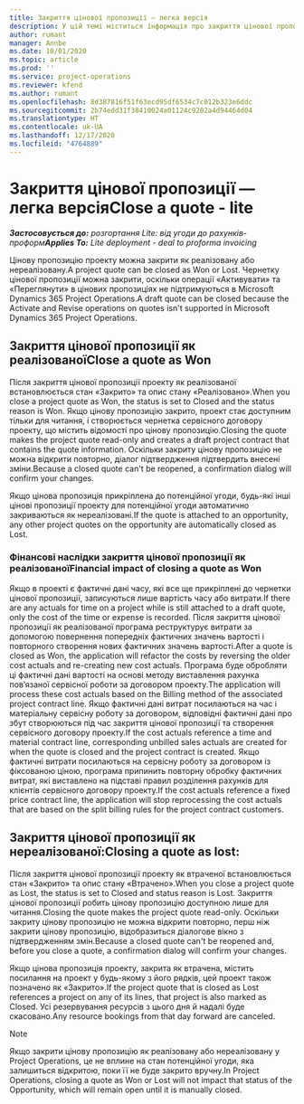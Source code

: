 ```yaml
---
title: Закриття цінової пропозиції — легка версія
description: У цій темі міститься інформація про закриття цінової пропозиції у Project Operations.
author: rumant
manager: Annbe
ms.date: 10/01/2020
ms.topic: article
ms.prod: ''
ms.service: project-operations
ms.reviewer: kfend
ms.author: rumant
ms.openlocfilehash: 8d387816f51f63ecd95df6534c7c012b323e6ddc
ms.sourcegitcommit: 2b74edd31f38410024a01124c9202a4d94464d04
ms.translationtype: HT
ms.contentlocale: uk-UA
ms.lasthandoff: 12/17/2020
ms.locfileid: "4764889"
---
```

# <a name="close-a-quote---lite"></a><span data-ttu-id="040fa-103">Закриття цінової пропозиції — легка версія</span><span class="sxs-lookup"><span data-stu-id="040fa-103">Close a quote - lite</span></span>

<span data-ttu-id="040fa-104">_**Застосовується до:** розгортання Lite: від угоди до рахунків-проформ_</span><span class="sxs-lookup"><span data-stu-id="040fa-104">_**Applies To:** Lite deployment - deal to proforma invoicing_</span></span>

<span data-ttu-id="040fa-105">Цінову пропозицію проекту можна закрити як реалізовану або нереалізовану.</span><span class="sxs-lookup"><span data-stu-id="040fa-105">A project quote can be closed as Won or Lost.</span></span> <span data-ttu-id="040fa-106">Чернетку цінової пропозиції можна закрити, оскільки операції «Активувати» та «Переглянути» в цінових пропозиціях не підтримуються в Microsoft Dynamics 365 Project Operations.</span><span class="sxs-lookup"><span data-stu-id="040fa-106">A draft quote can be closed because the Activate and Revise operations on quotes isn't supported in Microsoft Dynamics 365 Project Operations.</span></span>

## <a name="close-a-quote-as-won"></a><span data-ttu-id="040fa-107">Закриття цінової пропозиції як реалізованої</span><span class="sxs-lookup"><span data-stu-id="040fa-107">Close a quote as Won</span></span>

<span data-ttu-id="040fa-108">Після закриття цінової пропозиції проекту як реалізованої встановлюється стан «Закрито» та опис стану «Реалізовано».</span><span class="sxs-lookup"><span data-stu-id="040fa-108">When you close a project quote as Won, the status is set to Closed and the status reason is Won.</span></span> <span data-ttu-id="040fa-109">Якщо цінову пропозицію закрито, проект стає доступним тільки для читання, і створюється чернетка сервісного договору проекту, що містить відомості про цінову пропозицію.</span><span class="sxs-lookup"><span data-stu-id="040fa-109">Closing the quote makes the project quote read-only and creates a draft project contract that contains the quote information.</span></span> <span data-ttu-id="040fa-110">Оскільки закриту цінову пропозицію не можна відкрити повторно, діалог підтвердження підтвердить внесені зміни.</span><span class="sxs-lookup"><span data-stu-id="040fa-110">Because a closed quote can't be reopened, a confirmation dialog will confirm your changes.</span></span>

<span data-ttu-id="040fa-111">Якщо цінова пропозиція прикріплена до потенційної угоди, будь-які інші цінові пропозиції проекту для потенційної угоди автоматично закриваються як нереалізовані.</span><span class="sxs-lookup"><span data-stu-id="040fa-111">If the quote is attached to an opportunity, any other project quotes on the opportunity are automatically closed as Lost.</span></span>

### <a name="financial-impact-of-closing-a-quote-as-won"></a><span data-ttu-id="040fa-112">Фінансові наслідки закриття цінової пропозиції як реалізованої</span><span class="sxs-lookup"><span data-stu-id="040fa-112">Financial impact of closing a quote as Won</span></span>

<span data-ttu-id="040fa-113">Якщо в проекті є фактичні дані часу, які все ще прикріплені до чернетки цінової пропозиції, записуються лише вартість часу або витрати.</span><span class="sxs-lookup"><span data-stu-id="040fa-113">If there are any actuals for time on a project while is still attached to a draft quote, only the cost of the time or expense is recorded.</span></span> <span data-ttu-id="040fa-114">Після закриття цінової пропозиції як реалізованої програма реструктурує витрати за допомогою повернення попередніх фактичних значень вартості і повторного створення нових фактичних значень вартості.</span><span class="sxs-lookup"><span data-stu-id="040fa-114">After a quote is closed as Won, the application will refactor the costs by reversing the older cost actuals and re-creating new cost actuals.</span></span> <span data-ttu-id="040fa-115">Програма буде обробляти ці фактичні дані вартості на основі методу виставлення рахунка пов’язаної сервісної роботи за договором проекту.</span><span class="sxs-lookup"><span data-stu-id="040fa-115">The application will process these cost actuals based on the Billing method of the associated project contract line.</span></span> <span data-ttu-id="040fa-116">Якщо фактичні дані витрат посилаються на час і матеріальну сервісну роботу за договором, відповідні фактичні дані про збут створюються під час закриття цінової пропозиції та створення сервісного договору проекту.</span><span class="sxs-lookup"><span data-stu-id="040fa-116">If the cost actuals reference a time and material contract line, corresponding unbilled sales actuals are created for when the quote is closed and the project contract is created.</span></span> <span data-ttu-id="040fa-117">Якщо фактичні витрати посилаються на сервісну роботу за договором із фіксованою ціною, програма припинить повторну обробку фактичних витрат, які виставлено на підставі правил розділення рахунків для клієнтів сервісного договору проекту.</span><span class="sxs-lookup"><span data-stu-id="040fa-117">If the cost actuals reference a fixed price contract line, the application will stop reprocessing the cost actuals that are based on the split billing rules for the project contract customers.</span></span>

## <a name="closing-a-quote-as-lost"></a><span data-ttu-id="040fa-118">Закриття цінової пропозиції як нереалізованої:</span><span class="sxs-lookup"><span data-stu-id="040fa-118">Closing a quote as lost:</span></span>

<span data-ttu-id="040fa-119">Після закриття цінової пропозиції проекту як втраченої встановлюється стан «Закрито» та опис стану «Втрачено».</span><span class="sxs-lookup"><span data-stu-id="040fa-119">When you close a project quote as Lost, the status is set to Closed and status reason is Lost.</span></span> <span data-ttu-id="040fa-120">Закриття цінової пропозиції робить цінову пропозицію доступною лише для читання.</span><span class="sxs-lookup"><span data-stu-id="040fa-120">Closing the quote makes the project quote read-only.</span></span> <span data-ttu-id="040fa-121">Оскільки закриту цінову пропозицію не можна відкрити повторно, перш ніж закрити цінову пропозицію, відобразиться діалогове вікно з підтвердженням змін.</span><span class="sxs-lookup"><span data-stu-id="040fa-121">Because a closed quote can't be reopened and, before you close a quote, a confirmation dialog will confirm your changes.</span></span>

<span data-ttu-id="040fa-122">Якщо цінова пропозиція проекту, закрита як втрачена, містить посилання на проект у будь-якому з його рядків, цей проект також позначено як «Закрито».</span><span class="sxs-lookup"><span data-stu-id="040fa-122">If the project quote that is closed as Lost references a project on any of its lines, that project is also marked as Closed.</span></span> <span data-ttu-id="040fa-123">Усі резервування ресурсів з цього дня й надалі буде скасовано.</span><span class="sxs-lookup"><span data-stu-id="040fa-123">Any resource bookings from that day forward are canceled.</span></span>

> [!NOTE]
> <span data-ttu-id="040fa-124">Якщо закрити цінову пропозицію як реалізовану або нереалізовану у Project Operations, це не вплине на стан потенційної угоди, яка залишиться відкритою, поки її не буде закрито вручну.</span><span class="sxs-lookup"><span data-stu-id="040fa-124">In Project Operations, closing a quote as Won or Lost will not impact that status of the Opportunity, which will remain open until it is manually closed.</span></span>
